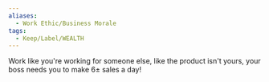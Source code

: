 ```yaml
---
aliases:
  - Work Ethic/Business Morale
tags:
  - Keep/Label/WEALTH
---
```


Work like you're working for someone else, like the product isn't yours, your boss needs you to make 6± sales a day! 